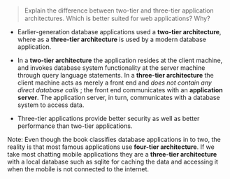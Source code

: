> Explain the diﬀerence between two-tier and three-tier application architectures.
> Which is better suited for web applications? Why?

* Earlier-generation database applications used a **two-tier architecture**, where as
a **three-tier architecture** is used by a modern database application. 

* In a **two-tier architecture** the application resides at the client machine, and invokes
database system functionality at the server machine through query language statements. 
In a **three-tier architecture** the client machine acts as merely a front end and 
_does not contain any direct database calls_ ; the front end communicates with an 
**application server**. The application server, in turn, communicates with a database
system to access data. 

* Three-tier applications provide better security as well as better performance
than two-tier applications. 

Note: Even though the book classifies database applications in to two, the reality is 
that most famous applications use **four-tier architecture**. If we take most chatting
mobile applications they are a **three-tier architecture** with a local database
such as sqlite for caching the data and accessing it when the mobile is not connected
to the internet.  